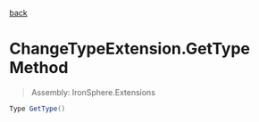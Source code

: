 ﻿

[back](/IronSphere.Extensions/types/ChangeTypeExtension)

# ChangeTypeExtension.GetType Method

> Assembly: IronSphere.Extensions

```csharp
Type GetType()
```



 